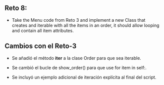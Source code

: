 ## Reto 8: 
- Take the Menu code from Reto 3 and implement a new Class that creates and iterable with all the items in an order, it should allow looping and contain all item attributes.

## Cambios con el Reto-3
- Se añadió el método __iter__ a la clase Order para que sea iterable.

- Se cambió el bucle de show_order() para que use for item in self:.

- Se incluyó un ejemplo adicional de iteración explícita al final del script.
